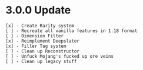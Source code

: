 # 3.0.0 Update
    [x] - Create Rarity system
    [ ] - Recreate all vanilla features in 1.18 format
    [ ] - Dimension Filter
    [x] - Reimplement Deepslater
    [x] - Filler Tag system
    [ ] - Clean up Reconstructor
    [ ] - Unfuck Mojang's fucked up ore veins
    [ ] - Clean up legacy stuff